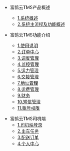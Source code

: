 * 富鹊云TMS产品概述

    * [1.系统概述](sys.md)
    * [2.系统主流程及功能概述](what.md)

* 富鹊云TMS功能介绍
    * [1.使用说明](useFor.md)
    * [2.订单中心](orderCenter.md)
    * [3.调度管理](dispatchManager.md)
    * [4.监控管理](monitorManager.md)
    * [5.运力管理](transportManager.md)
    * [6.交接管理](handoverManager.md)
    * [7.地址管理](addressManager.md)
    * [8.运费管理](expenseManager.md)
    * [9.财务](finance.md)
    * [10.短信管理](messageManager.md)
    * [11.账号权限](sysManager.md)

<!--* 富鹊云TMS操作视频
    * [1.订单中心](videoOrder.md)
    * [2.调度管理](videoDispatch.md)
    * [3.监控管理](videoMonitor.md)
    * [4.运力管理](videoTransport.md)
    * [5.区域管理](videoArea.md)
    * [6.地址管理](videoAdress.md)
    * [7.运费管理](videoExpense.md)
    * [8.财务](videoFinance.md)
    * [9.短信管理](videoMessage.md)
    * [10.系统管理](videoSys.md)-->
   
* 富鹊云TMS司机端
    * [1.司机端登录](driverAppLogin.md)
    * [2.出车任务](driverAppTask.md)
    * [3.配送订单](driverAppDistribution.md)
    * [4.个人中心](driverAppCenter.md)



